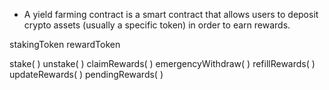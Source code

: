 - A yield farming contract is a smart contract that allows users to deposit crypto assets (usually a specific token) in order to earn rewards.

stakingToken
rewardToken

stake( )
unstake( )
claimRewards( )
emergencyWithdraw( )
refillRewards( )
updateRewards( )
pendingRewards( )
